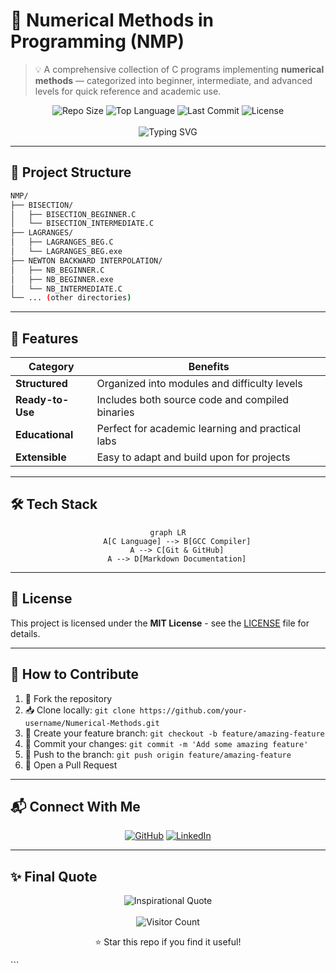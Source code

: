 
<!-- TITLE -->
# 🔢 Numerical Methods in Programming (NMP)

> 💡 A comprehensive collection of C programs implementing **numerical methods** — categorized into beginner, intermediate, and advanced levels for quick reference and academic use.

<!-- BADGES -->
<div align="center">
  <img src="https://img.shields.io/github/repo-size/TheLearnerAllTime002/Numerical-Methods?style=flat-square&color=blueviolet" alt="Repo Size">
  <img src="https://img.shields.io/github/languages/top/TheLearnerAllTime002/Numerical-Methods?style=flat-square&color=important" alt="Top Language">
  <img src="https://img.shields.io/github/last-commit/TheLearnerAllTime002/Numerical-Methods?style=flat-square&color=success" alt="Last Commit">
  <img src="https://img.shields.io/github/license/TheLearnerAllTime002/Numerical-Methods?style=flat-square" alt="License">
</div>

<br>

<!-- ANIMATED HEADING -->
<div align="center">
  <img src="https://readme-typing-svg.herokuapp.com?font=Fira+Code&size=24&pause=1000&color=32CD32&center=true&vCenter=true&width=800&lines=🚀+Welcome+to+Numerical+Methods+Repository;💻+Explore+C+programs+for+every+numerical+technique;🎓+Ideal+for+students%2C+engineers+%26+educators!" alt="Typing SVG">
</div>

---

## 📂 Project Structure

```bash
NMP/
├── BISECTION/
│   ├── BISECTION_BEGINNER.C
│   └── BISECTION_INTERMEDIATE.C
├── LAGRANGES/
│   ├── LAGRANGES_BEG.C
│   └── LAGRANGES_BEG.exe
├── NEWTON BACKWARD INTERPOLATION/
│   ├── NB_BEGINNER.C
│   ├── NB_BEGINNER.exe
│   └── NB_INTERMEDIATE.C
└── ... (other directories)
```

---

## 🌈 Features

<div align="center">

| Category        | Benefits                                                                 |
|-----------------|--------------------------------------------------------------------------|
| **Structured**  | Organized into modules and difficulty levels                             |
| **Ready-to-Use**| Includes both source code and compiled binaries                          |
| **Educational** | Perfect for academic learning and practical labs                         |
| **Extensible**  | Easy to adapt and build upon for projects                               |

</div>

---

## 🛠 Tech Stack

<div align="center">

```mermaid
graph LR
    A[C Language] --> B[GCC Compiler]
    A --> C[Git & GitHub]
    A --> D[Markdown Documentation]
```

</div>

---

## 📜 License

This project is licensed under the **MIT License** - see the [LICENSE](LICENSE) file for details.

---

## 🤝 How to Contribute

1. 🍴 Fork the repository
2. 📥 Clone locally: `git clone https://github.com/your-username/Numerical-Methods.git`
3. 🌿 Create your feature branch: `git checkout -b feature/amazing-feature`
4. 💾 Commit your changes: `git commit -m 'Add some amazing feature'`
5. 🚀 Push to the branch: `git push origin feature/amazing-feature`
6. 🔄 Open a Pull Request

---

## 📬 Connect With Me

<div align="center">

[![GitHub](https://img.shields.io/badge/GitHub-100000?style=for-the-badge&logo=github&logoColor=white)](https://github.com/TheLearnerAllTime002)
[![LinkedIn](https://img.shields.io/badge/LinkedIn-0077B5?style=for-the-badge&logo=linkedin&logoColor=white)](https://www.linkedin.com/in/arjun-mitra-2761a9260)

</div>

---

## ✨ Final Quote

<div align="center">
  <img src="https://readme-typing-svg.herokuapp.com?font=Fira+Code&size=20&pause=1000&color=9370DB&center=true&vCenter=true&width=600&lines=🚀+In+mathematics,+you+don't+understand+things...;🧠+...you+just+get+used+to+them+-+John+von+Neumann" alt="Inspirational Quote">
</div>

<div align="center">
  <br>
  <img src="https://profile-counter.glitch.me/TheLearnerAllTime002_Numerical-Methods/count.svg" alt="Visitor Count">
  <br>
  <p>⭐️ Star this repo if you find it useful!</p>
</div>
```


